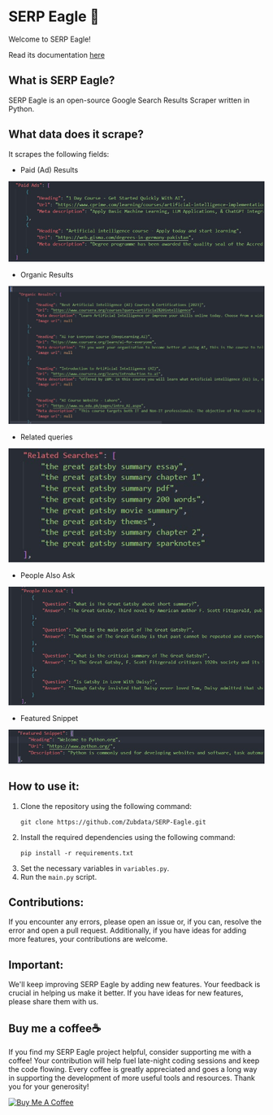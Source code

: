 # SERP Eagle 🦅

Welcome to SERP Eagle!

Read its documentation [here](https://zubdata.com/tools/serp-eagle/)

## What is SERP Eagle?
SERP Eagle is an open-source Google Search Results Scraper written in Python.

## What data does it scrape?
It scrapes the following fields:
- Paid (Ad) Results

<img src="Readme assets\paid ads.jpg" alt="paid ads serp eagle">

- Organic Results

<img src="Readme assets\organic results.jpg" alt="organic results serp eagle">

- Related queries

<img src="Readme assets\related searches.jpg" alt="related searches serp eagle">

- People Also Ask

<img src="Readme assets\people also ask.jpg" alt="people also ask serp eagle">

- Featured Snippet

<img src="Readme assets\featured snippet.jpg" alt="featured snippet serp eagle">

## How to use it:
1. Clone the repository using the following command:
   ```
   git clone https://github.com/Zubdata/SERP-Eagle.git
   ```
2. Install the required dependencies using the following command:
   ```
   pip install -r requirements.txt
   ```
4. Set the necessary variables in `variables.py`.
5. Run the `main.py` script.


## Contributions:
If you encounter any errors, please open an issue or, if you can, resolve the error and open a pull request. Additionally, if you have ideas for adding more features, your contributions are welcome.

## Important:
We'll keep improving SERP Eagle by adding new features. Your feedback is crucial in helping us make it better. If you have ideas for new features, please share them with us.

## Buy me a coffee☕
If you find my SERP Eagle project helpful, consider supporting me with a coffee! Your contribution will help fuel late-night coding sessions and keep the code flowing. Every coffee is greatly appreciated and goes a long way in supporting the development of more useful tools and resources. Thank you for your generosity!

[![Buy Me A Coffee](https://img.buymeacoffee.com/button-api/?slug=zubdata&button_colour=FFDD00&font_colour=000000&font_family=Lato&outline_colour=000000&coffee_colour=ffffff)](https://www.buymeacoffee.com/zubdata)
